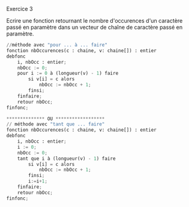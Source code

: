 Exercice 3

Ecrire une fonction retournant le nombre d'occurences d'un caractère passé en paramètre dans un vecteur de chaîne de caractère passé en paramètre. 

```python
//méthode avec "pour ... à ... faire"
fonction nbOccurences(c : chaine, v: chaine[]) : entier
debfonc
	i, nbOcc : entier;
    nbOcc := 0;
	pour i := 0 à (longueur(v) - 1) faire
		si v[i] = c alors
			nbOcc := nbOcc + 1;
		finsi;
	finfaire;
	retour nbOcc;
finfonc;

************** OU ******************
// méthode avec "tant que ... faire"
fonction nbOccurences(c : chaine, v: chaine[]) : entier
debfonc
	i, nbOcc : entier;
    i := 0;
	nbOcc := 0;
	tant que i à (longueur(v) - 1) faire
		si v[i] = c alors
			nbOcc := nbOcc + 1;
		finsi;
        i:=i+1;
	finfaire;
	retour nbOcc;
finfonc;
```